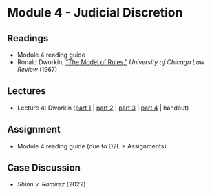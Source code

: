 # Module 4 - Judicial Discretion

## Readings

- Module 4 reading guide
- Ronald Dworkin, [“The Model of Rules,”](https://chicagounbound.uchicago.edu/cgi/viewcontent.cgi?article=3553&context=uclrev) *University of Chicago Law Review* (1967)

## Lectures

- Lecture 4: Dworkin ([part 1](https://youtu.be/jhl6C1gbwR8) \| [part 2](https://youtu.be/7rfVwwdo-Gk) \| [part 3](https://youtu.be/Mg-KDCNOoO4) \| [part 4](https://youtu.be/V2H9w8YuBNM) \| handout)

## Assignment

- Module 4 reading guide (due to D2L > Assignments)

## Case Discussion

- *Shinn v. Ramirez* (2022)